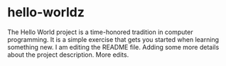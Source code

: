 # hello-worldz
The Hello World project is a time-honored tradition in computer programming. It is a simple exercise that gets you started when learning something new.
I am editing the README file. Adding some more details about the project description.
More edits.

